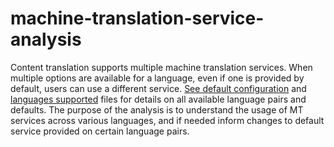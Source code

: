 # machine-translation-service-analysis
Content translation supports multiple machine translation services. When multiple options are available for a language, even if one is provided by default, users can use a different service. [See default configuration](https://www.mediawiki.org/wiki/Help:Content_translation/Translating/Initial_machine_translation?useskin=vector-2022#Machine_translation_availability) and [languages supported](https://www.mediawiki.org/wiki/Help:Content_translation/Translating/Initial_machine_translation?useskin=vector-2022#Machine_translation_availability) files for details on all available language pairs and defaults. The purpose of the analysis is to understand the usage of MT services across various languages, and if needed inform changes to default service provided on certain language pairs.